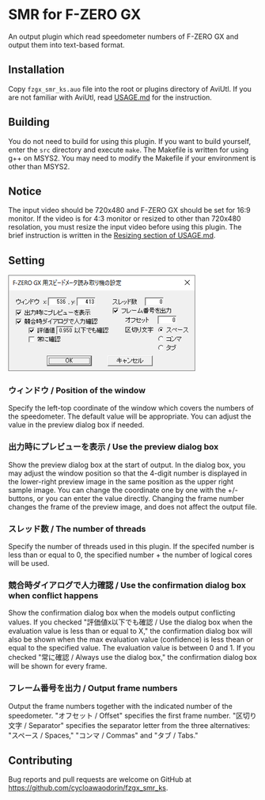 # SMR for F-ZERO GX
An output plugin which read speedometer numbers of F-ZERO GX and output them into text-based format.

## Installation
Copy `fzgx_smr_ks.auo` file into the root or plugins directory of AviUtl. If you are not familiar with AviUtl, read [USAGE.md](USAGE.md) for the instruction.

## Building
You do not need to build for using this plugin. If you want to build yourself, enter the `src` directory and execute `make`. The Makefile is written for using g++ on MSYS2. You may need to modify the Makefile if your environment is other than MSYS2.

## Notice
The input video should be 720x480 and F-ZERO GX should be set for 16:9 monitor. If the video is for 4:3 monitor or resized to other than 720x480 resolation, you must resize the input video before using this plugin. The brief instruction is written in the [Resizing section of USAGE.md](USAGE.md#resizing).

## Setting
![aviutl](https://raw.githubusercontent.com/cycloawaodorin/fzgx_smr_ks/image/setting_raw.png)
### ウィンドウ / Position of the window
Specify the left-top coordinate of the window which covers the numbers of the speedometer. The default value will be appropriate. You can adjust the value in the preview dialog box if needed.

### 出力時にプレビューを表示 / <a name="preview"></a>Use the preview dialog box
Show the preview dialog box at the start of output. In the dialog box, you may adjust the window position so that the 4-digit number is displayed in the lower-right preview image in the same position as the upper right sample image. You can change the coordinate one by one with the +/- buttons, or you can enter the  value directly. Changing the frame number changes the frame of the preview image, and does not affect the output file.

### スレッド数 / The number of threads
Specify the number of threads used in this plugin. If the specifed number is less than or equal to 0, the specified number + the number of logical cores will be used.

### 競合時ダイアログで人力確認 / <a name="confirm"></a>Use the confirmation dialog box when conflict happens
Show the confirmation dialog box when the models output conflicting values. If you checked "評価値x以下でも確認 / Use the dialog box when the evaluation value is less than or equal to X," the confirmation dialog box will also be shown when the max evaluation value (confidence) is less thean or equal to the specified value. The evaluation value is between 0 and 1. If you checked "常に確認 / Always use the dialog box," the confirmation dialog box will be shown for every frame.

### フレーム番号を出力 / Output frame numbers
Output the frame numbers together with the indicated number of the speedometer. "オフセット / Offset" specifies the first frame number. "区切り文字 / Separator" specifies the separator letter from the three alternatives: "スペース / Spaces," "コンマ / Commas" and "タブ / Tabs."

## Contributing
Bug reports and pull requests are welcome on GitHub at https://github.com/cycloawaodorin/fzgx_smr_ks.
